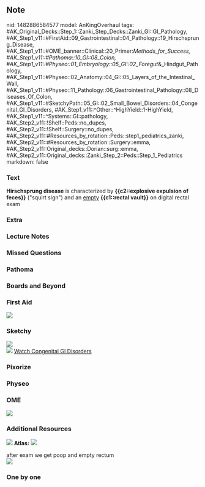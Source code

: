 ## Note
nid: 1482886584577
model: AnKingOverhaul
tags: #AK_Original_Decks::Step_1::Zanki_Step_Decks::Zanki_GI::GI_Pathology, #AK_Step1_v11::#FirstAid::09_Gastrointestinal::04_Pathology::19_Hirschsprung_Disease, #AK_Step1_v11::#OME_banner::Clinical::20_Primer:_Methods_for_Success, #AK_Step1_v11::#Pathoma::10_GI::08_Colon, #AK_Step1_v11::#Physeo::01_Embryology::05_GI::02_Foregut_&_Hindgut_Pathology, #AK_Step1_v11::#Physeo::02_Anatomy::04_GI::05_Layers_of_the_Intestinal_Wall, #AK_Step1_v11::#Physeo::11_Pathology::06_Gastrointestinal_Pathology::08_Diseases_Of_Colon, #AK_Step1_v11::#SketchyPath::05_GI::02_Small_Bowel_Disorders::04_Congenital_GI_Disorders, #AK_Step1_v11::^Other::^HighYield::1-HighYield, #AK_Step1_v11::^Systems::GI::pathology, #AK_Step2_v11::!Shelf::Peds::no_dupes, #AK_Step2_v11::!Shelf::Surgery::no_dupes, #AK_Step2_v11::#Resources_by_rotation::Peds::step1_pediatrics_zanki, #AK_Step2_v11::#Resources_by_rotation::Surgery::emma, #AK_Step2_v11::Original_decks::Dorian::surg::emma, #AK_Step2_v11::Original_decks::Zanki_Step_2::Peds::Step_1_Pediatrics
markdown: false

### Text
<div>
  <b>Hirschsprung disease</b> is characterized by
  <b>{{c2::explosive expulsion of feces}}</b> ("squirt sign") and
  an <u>empty</u> <b>{{c1::rectal vault}}</b> on digital rectal
  exam
</div>

### Extra


### Lecture Notes


### Missed Questions


### Pathoma


### Boards and Beyond


### First Aid
<img src="tmpQc6J29.png">

### Sketchy
<div><img src=
"Screen%20Shot%202020-01-13%20at%208.18.04%20AM.JPG"></div><img src="Zoverall%20picture%20(43)_1566160514431.JPG">
<a href=
"https://dashboard.sketchy.com/study/medical/courses/medical-pathophysiology/units/medical-pathophysiology-gi/videos/medical-pathophysiology-gi-small-bowel-disorders-congenital-gi-disorders?utm_source=anki&utm_medium=partnership&utm_campaign=february_update&utm_content=medical">
Watch Congenital GI Disorders</a>

### Pixorize


### Physeo


### OME
<div class="ome-widget">
  <a href="https://onlinemeded.org/spa/surgery?ref=anki"><img src=
  "_OME_AnkiFlashcards_Topic_1.png"></a>
</div>

### Additional Resources
<img src="big_5db84c3c46edb.jpg" class="resizer"> <b>Atlas:</b>
<img src="tmpSB0Bj4.png" class="resizer">
<div>
  after exam we get poop and empty rectum
</div>
<div><img src="paste-2696084115685377.jpg" style="" class=
"resizer"></div>

### One by one

